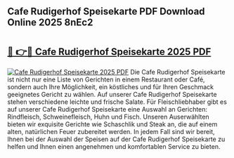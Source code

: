 ## Cafe Rudigerhof Speisekarte PDF Download Online 2025 8nEc2

# <h2><a href="http://gc996b.nevu.top/?p=Cafe+Rudigerhof+Speisekarte">🔗 👉🔴 Cafe Rudigerhof Speisekarte 2025 PDF</a></h2>

[![Cafe Rudigerhof Speisekarte 2025 PDF](https://i.imgur.com/dBaPXMq.png)](http://gc996b.nevu.top/?p=Cafe+Rudigerhof+Speisekarte)
Die Cafe Rudigerhof Speisekarte ist nicht nur eine Liste von Gerichten in einem Restaurant oder Café, sondern auch Ihre Möglichkeit, ein köstliches und für Ihren Geschmack geeignetes Gericht zu wählen. Auf unserer Cafe Rudigerhof Speisekarte stehen verschiedene leichte und frische Salate. Für Fleischliebhaber gibt es auf unserer Cafe Rudigerhof Speisekarte eine Auswahl an Gerichten: Rindfleisch, Schweinefleisch, Huhn und Fisch. Unseren Auserwählten bieten wir exquisite Gerichte wie Schaschlik und Steak an, die auf einem alten, natürlichen Feuer zubereitet werden. In jedem Fall sind wir bereit, Ihnen bei der Auswahl der Speisen auf der Cafe Rudigerhof Speisekarte zu helfen und Ihnen einen angenehmen und komfortablen Service zu bieten.
